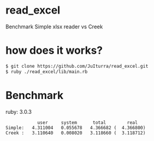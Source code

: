 # read_excel
Benchmark Simple xlsx reader vs Creek

# how does it works?
```bash
$ git clone https://github.com/JuIturra/read_excel.git
$ ruby ./read_excel/lib/main.rb
```

# Benchmark
ruby: 3.0.3

```
            user     system      total        real
Simple:   4.311004   0.055678   4.366682 (  4.366800)
Creek :   3.110640   0.008020   3.118660 (  3.118712)
```

